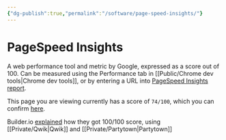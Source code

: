```yaml
---
{"dg-publish":true,"permalink":"/software/page-speed-insights/"}
---
```


# PageSpeed Insights

A web performance tool and metric by Google, expressed as a score out of 100. Can be measured using the Performance tab in [[Public/Chrome dev tools\|Chrome dev tools]], or by entering a URL into [PageSpeed Insights report](https://pagespeed.web.dev/report).

This page you are viewing currently has a score of `74/100`, which you can confirm [here](https://pagespeed.web.dev/report?url=https%3A%2F%2Fhung.su%2Fsoftware%2Fpagespeed-insights%2F).

Builder.io [explained](https://www.builder.io/blog/how-we-cut-99-percent-js-with-qwik-and-partytown) how they got 100/100 score, using [[Private/Qwik\|Qwik]] and [[Private/Partytown\|Partytown]]
